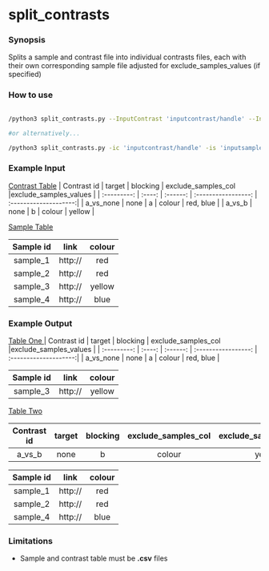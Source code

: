 # split_contrasts

### Synopsis
Splits a sample and contrast file into individual contrasts files, each with their own corresponding sample file adjusted for exclude_samples_values (if specified)

### How to use

~~~bash

/python3 split_contrasts.py --InputContrast 'inputcontrast/handle' --InputSample 'inputsample/handle' --Output 'ouput/handle'

#or alternatively...

/python3 split_contrasts.py -ic 'inputcontrast/handle' -is 'inputsample/handle' -o 'ouput/handle'

~~~

### Example Input

<u>Contrast Table</u>
| Contrast id | target | blocking | exclude_samples_col |exclude_samples_values |
| :---------: | :----: | :------: | :-----------------: | :--------------------:|
| a_vs_none   | none   | a        | colour              | red, blue             |
| a_vs_b      | none   | b        | colour              | yellow                |

<u>Sample Table</u>

| Sample id   | link   |  colour  |
| :---------: | :----: |  :-----: |
| sample_1    | http://| red      |
| sample_2    | http://| red      |
| sample_3    | http://| yellow   |
| sample_4    | http://| blue     |

### Example Output

<u>Table One </u>
| Contrast id | target | blocking | exclude_samples_col |exclude_samples_values |
| :---------: | :----: | :------: | :-----------------: | :--------------------:|
| a_vs_none   | none   | a        | colour              | red, blue             |

| Sample id   | link   |  colour  |
| :---------: | :----: |  :-----: |
| sample_3    | http://| yellow   |

<u>Table Two </u>

| Contrast id | target | blocking | exclude_samples_col |exclude_samples_values |
| :---------: | :----: | :------: | :-----------------: | :--------------------:|
| a_vs_b      | none   | b        | colour              | yellow                |

| Sample id   | link   |  colour  |
| :---------: | :----: |  :-----: |
| sample_1    | http://| red      |
| sample_2    | http://| red      |
| sample_4    | http://| blue     |

### Limitations
- Sample and contrast table must be <b>.csv</b> files